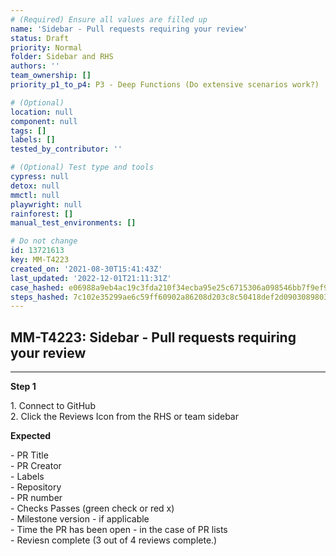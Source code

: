 ```yaml
---
# (Required) Ensure all values are filled up
name: 'Sidebar - Pull requests requiring your review'
status: Draft
priority: Normal
folder: Sidebar and RHS
authors: ''
team_ownership: []
priority_p1_to_p4: P3 - Deep Functions (Do extensive scenarios work?)

# (Optional)
location: null
component: null
tags: []
labels: []
tested_by_contributor: ''

# (Optional) Test type and tools
cypress: null
detox: null
mmctl: null
playwright: null
rainforest: []
manual_test_environments: []

# Do not change
id: 13721613
key: MM-T4223
created_on: '2021-08-30T15:41:43Z'
last_updated: '2022-12-01T21:11:31Z'
case_hashed: e06988a9eb4ac19c3fda210f34ecba95e25c6715306a098546bb7f9ef98c4144d35ef9883565aed21d3a261046d1ed55
steps_hashed: 7c102e35299ae6c59ff60902a86208d203c8c50418def2d0903089803f57d1ace487ecace8d8ca207fda657cf1ea41b2
---
```


<!-- (Auto-generated) Based on frontmatter's "key" and "name" -->

## MM-T4223: Sidebar - Pull requests requiring your review

---

**Step 1**

1\. Connect to GitHub\
2\. Click the Reviews Icon from the RHS or team sidebar

**Expected**

\- PR Title\
\- PR Creator\
\- Labels\
\- Repository\
\- PR number\
\- Checks Passes (green check or red x)\
\- Milestone version - if applicable\
\- Time the PR has been open - in the case of PR lists\
\- Reviesn complete (3 out of 4 reviews complete.)
